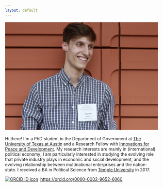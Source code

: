 ```yaml
---
layout: default
---
```

![trying](/assets/Thrall_Calvin_Pic.jpg)<br><br>
Hi there! I'm a PhD student in the Department of Government at [The University of Texas at Austin](https://liberalarts.utexas.edu/government/) and a Research Fellow with [Innovations for Peace and Development](http://www.ipdutexas.org/). My research interests are mainly in (international) political economy; I am particularly interested in studying the evolving role that private industry plays in economic and social development, and the evolving relationship between multinational enterprises and the nation-state. I received a BA in Political Science from [Temple University](https://www.temple.edu/) in 2017.

<a itemprop="sameAs" content="https://orcid.org/0000-0002-9652-6060" href="https://orcid.org/0000-0002-9652-6060" target="orcid.widget" rel="noopener noreferrer" style="vertical-align:top;"><img src="https://orcid.org/sites/default/files/images/orcid_16x16.png" style="width:1em;margin-right:.5em;" alt="ORCID iD icon">https://orcid.org/0000-0002-9652-6060</a>


